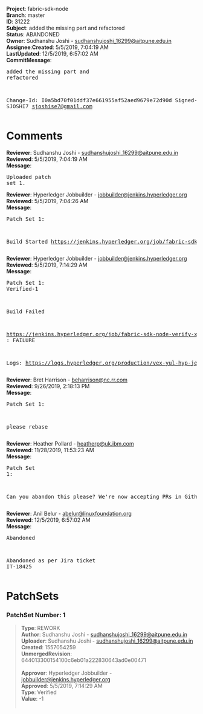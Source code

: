 <strong>Project</strong>: fabric-sdk-node</br><strong>Branch</strong>: master<br><strong>ID</strong>: 31222<br><strong>Subject</strong>: added the missing part and refactored<br><strong>Status</strong>: ABANDONED<br><strong>Owner</strong>: Sudhanshu Joshi - sudhanshujoshi_16299@aitpune.edu.in<br><strong>Assignee</strong>:<strong>Created</strong>: 5/5/2019, 7:04:19 AM<br><strong>LastUpdated</strong>: 12/5/2019, 6:57:02 AM<br><strong>CommitMessage</strong>:<br><pre>added the missing part and refactored

Change-Id: I0a5bd70f01ddf37e661955af52aed9679e72d90d
Signed-off-by: SJOSHI7 <sjoshise7@gmail.com>
</pre><h1>Comments</h1><strong>Reviewer</strong>: Sudhanshu Joshi - sudhanshujoshi_16299@aitpune.edu.in<br><strong>Reviewed</strong>: 5/5/2019, 7:04:19 AM<br><strong>Message</strong>: <pre>Uploaded patch set 1.</pre><strong>Reviewer</strong>: Hyperledger Jobbuilder - jobbuilder@jenkins.hyperledger.org<br><strong>Reviewed</strong>: 5/5/2019, 7:04:26 AM<br><strong>Message</strong>: <pre>Patch Set 1:

Build Started https://jenkins.hyperledger.org/job/fabric-sdk-node-verify-x86_64/2509/</pre><strong>Reviewer</strong>: Hyperledger Jobbuilder - jobbuilder@jenkins.hyperledger.org<br><strong>Reviewed</strong>: 5/5/2019, 7:14:29 AM<br><strong>Message</strong>: <pre>Patch Set 1: Verified-1

Build Failed 

https://jenkins.hyperledger.org/job/fabric-sdk-node-verify-x86_64/2509/ : FAILURE

Logs: https://logs.hyperledger.org/production/vex-yul-hyp-jenkins-3/fabric-sdk-node-verify-x86_64/2509</pre><strong>Reviewer</strong>: Bret Harrison - beharrison@nc.rr.com<br><strong>Reviewed</strong>: 9/26/2019, 2:18:13 PM<br><strong>Message</strong>: <pre>Patch Set 1:

please rebase</pre><strong>Reviewer</strong>: Heather Pollard - heatherp@uk.ibm.com<br><strong>Reviewed</strong>: 11/28/2019, 11:53:23 AM<br><strong>Message</strong>: <pre>Patch Set 1:

Can you abandon this please? We're now accepting PRs in Github: https://github.com/hyperledger/fabric-sdk-node</pre><strong>Reviewer</strong>: Anil Belur - abelur@linuxfoundation.org<br><strong>Reviewed</strong>: 12/5/2019, 6:57:02 AM<br><strong>Message</strong>: <pre>Abandoned

Abandoned as per Jira ticket IT-18425</pre><h1>PatchSets</h1><h3>PatchSet Number: 1</h3><blockquote><strong>Type</strong>: REWORK<br><strong>Author</strong>: Sudhanshu Joshi - sudhanshujoshi_16299@aitpune.edu.in<br><strong>Uploader</strong>: Sudhanshu Joshi - sudhanshujoshi_16299@aitpune.edu.in<br><strong>Created</strong>: 1557054259<br><strong>UnmergedRevision</strong>: 644013300154100c6eb01a222830643ad0e00471<br><br><strong>Approver</strong>: Hyperledger Jobbuilder - jobbuilder@jenkins.hyperledger.org<br><strong>Approved</strong>: 5/5/2019, 7:14:29 AM<br><strong>Type</strong>: Verified<br><strong>Value</strong>: -1<br><br></blockquote>